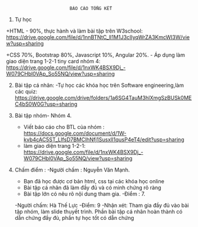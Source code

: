 							BÁO CÁO TỔNG KẾT

1. Tự học

+HTML
	- 90%, thực hành và làm bài tập trên W3school:  https://drive.google.com/file/d/1nnBTNtC_lI1M1J3cIIyqWrZA3KmcWI3W/view?usp=sharing
	
+CSS 70%, Bootstrap 80%, Javascript 10%, Angular 20%. 
	- Áp dụng làm giao diện trang 1-2-1 tiny card nhóm 4: https://drive.google.com/file/d/1nxWK4BSX9Dj_-W079CHbl0VAp_So55NQ/view?usp=sharing 

2. Bài tập cá nhân: 
	-Tự học các khóa học trên Software engineering,làm các quiz: https://drive.google.com/drive/folders/1a6SG4TauM3hlXmgSzBUSk0MEC4bS0W0G?usp=sharing

3. Bài tập nhóm- Nhóm 4.
	- Viết báo cáo cho BTL của nhóm : https://docs.google.com/document/d/1W-kvb4cAC5ST_LlfsD7BMCIhNfj1SusxlI1qusP4eT4/edit?usp=sharing
	- làm giao diện trang 1-2-1: https://drive.google.com/file/d/1nxWK4BSX9Dj_-W079CHbl0VAp_So55NQ/view?usp=sharing
	
4. Chấm điểm :
	-Người chấm : Nguyễn Văn Mạnh.
	* Bạn đã học được cơ bản html, css tại các khóa học online
	* Bài tập cá nhân đã làm đầy đủ và có minh chứng rõ ràng
	* Bài tập lớn có nêu rõ nội dung tham gia.
	-Điểm : 7.

	-Người chấm: Hà Thế Lực
	-Điểm: 9
	-Nhận xét: Tham gia đầy đủ vào bài tập nhóm, làm slide thuyết trình. Phần bài tập cá nhân hoàn thành có dẫn chứng đầy đủ, phần tự học tốt có dẫn chứng
